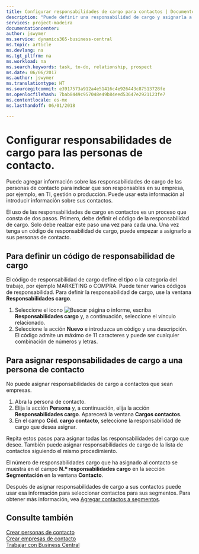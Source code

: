 ```yaml
---
title: Configurar responsabilidades de cargo para contactos | Documentos de Microsoft
description: "Puede definir una responsabilidad de cargo y asignarla a un contacto para indicar las tareas de las que es responsable que su contacto en su empresa, por ejemplo, TI o producción."
services: project-madeira
documentationcenter: 
author: jswymer
ms.service: dynamics365-business-central
ms.topic: article
ms.devlang: na
ms.tgt_pltfrm: na
ms.workload: na
ms.search.keywords: task, to-do, relationship, prospect
ms.date: 06/06/2017
ms.author: jswymer
ms.translationtype: HT
ms.sourcegitcommit: e3917573a912a4e51416c4e926443c87513728fe
ms.openlocfilehash: 7bab8449c957048e49b84eed53647e2921123fe7
ms.contentlocale: es-mx
ms.lasthandoff: 06/01/2018

---
```

# <a name="set-up-job-responsibilities-for-contact-persons"></a>Configurar responsabilidades de cargo para las personas de contacto.
Puede agregar información sobre las responsabilidades de cargo de las personas de contacto para indicar que son responsables en su empresa, por ejemplo, en TI, gestión o producción. Puede usar esta información al introducir información sobre sus contactos.

El uso de las responsabilidades de cargo en contactos es un proceso que consta de dos pasos. Primero, debe definir el código de la responsabilidad de cargo. Solo debe realzar este paso una vez para cada una. Una vez tenga un código de responsabilidad de cargo, puede empezar a asignarlo a sus personas de contacto.

## <a name="to-define-a-job-responsibility-code"></a>Para definir un código de responsabilidad de cargo
El código de responsabilidad de cargo define el tipo o la categoría del trabajo, por ejemplo MARKETING o COMPRA. Puede tener varios códigos de responsabilidad. Para definir la responsabilidad de cargo, use la ventana **Responsabilidades cargo**.

1. Seleccione el icono ![Buscar página o informe](media/ui-search/search_small.png "icono Buscar página o informe"), escriba **Responsabilidades cargo** y, a continuación, seleccione el vínculo relacionado.
2. Seleccione la acción **Nuevo** e introduzca un código y una descripción. El código admite un máximo de 11 caracteres y puede ser cualquier combinación de números y letras.

## <a name="to-assign-job-responsibilities-to-a-contact-person"></a>Para asignar responsabilidades de cargo a una persona de contacto
No puede asignar responsabilidades de cargo a contactos que sean empresas.

1. Abra la persona de contacto.
2. Elija la acción **Persona** y, a continuación, elija la acción **Responsabilidades cargo**. Aparecerá la ventana **Cargos contactos**.
3. En el campo **Cód. cargo contacto**, seleccione la responsabilidad de cargo que desea asignar.

Repita estos pasos para asignar todas las responsabilidades del cargo que desee. También puede asignar responsabilidades de cargo de la lista de contactos siguiendo el mismo procedimiento.

El número de responsabilidades cargo que ha asignado al contacto se muestra en el campo **N.º responsabilidades cargo** en la sección **Segmentación** en la ventana **Contacto**.

Después de asignar responsabilidades de cargo a sus contactos puede usar esa información para seleccionar contactos para sus segmentos. Para obtener más información, vea [Agregar contactos a segmentos](marketing-add-contact-segment.md).

## <a name="see-also"></a>Consulte también
[Crear personas de contacto](marketing-create-contact-persons.md)  
[Crear empresas de contacto](marketing-create-contact-companies.md)  
[Trabajar con Business Central](ui-work-product.md)

